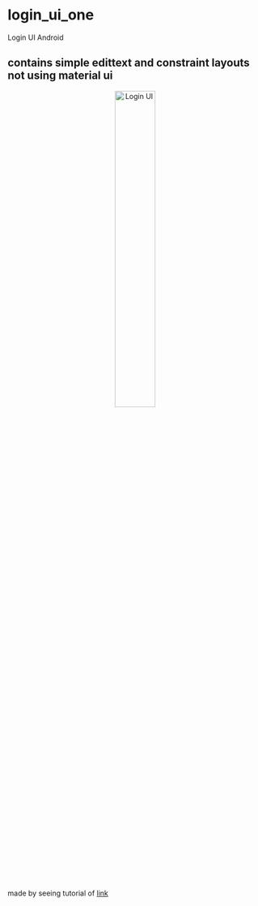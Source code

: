 # login_ui_one
Login UI Android

## contains simple edittext and constraint layouts not using material ui

<p align="center">
   <a href="https://github.com/iharshpathak/J_Hasher-Android-">
   <img src="https://user-images.githubusercontent.com/52217208/235365651-c3868d36-9289-4ebf-94b8-fbc2dd6edd70.png" alt="Login UI" style="width:40%">
   </a> 
</p>

made by seeing tutorial of [link](https://youtu.be/2aNxhM5p1gI)
